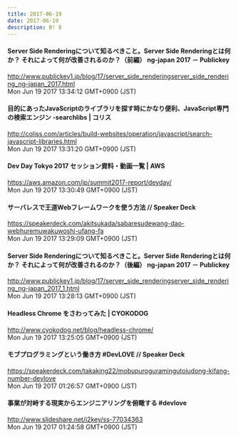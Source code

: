 ```yaml
---
title: 2017-06-19
date: 2017-06-19
description: B! 8
---
```


#### Server Side Renderingについて知るべきこと。Server Side Renderingとは何か？ それによって何が改善されるのか？（前編） ng-japan 2017 － Publickey
http://www.publickey1.jp/blog/17/server_side_renderingserver_side_rendering_ng-japan_2017.html<br>
Mon Jun 19 2017 13:34:12 GMT+0900 (JST)<br>


####   目的にあったJavaScriptのライブラリを探す時にかなり便利、JavaScript専門の検索エンジン -searchlibs | コリス
http://coliss.com/articles/build-websites/operation/javascript/search-javascript-libraries.html<br>
Mon Jun 19 2017 13:31:20 GMT+0900 (JST)<br>


#### Dev Day Tokyo 2017 セッション資料・動画一覧 | AWS
https://aws.amazon.com/jp/summit2017-report/devday/<br>
Mon Jun 19 2017 13:30:49 GMT+0900 (JST)<br>


#### サーバレスで王道Webフレームワークを使う方法 // Speaker Deck
https://speakerdeck.com/akitsukada/sabaresudewang-dao-webhuremuwakuwoshi-ufang-fa<br>
Mon Jun 19 2017 13:29:09 GMT+0900 (JST)<br>


#### Server Side Renderingについて知るべきこと。Server Side Renderingとは何か？ それによって何が改善されるのか？（後編） ng-japan 2017 － Publickey
http://www.publickey1.jp/blog/17/server_side_renderingserver_side_rendering_ng-japan_2017_1.html<br>
Mon Jun 19 2017 13:28:13 GMT+0900 (JST)<br>


#### Headless Chrome をさわってみた | CYOKODOG
http://www.cyokodog.net/blog/headless-chrome/<br>
Mon Jun 19 2017 13:25:05 GMT+0900 (JST)<br>


#### モブプログラミングという働き方 #DevLOVE // Speaker Deck
https://speakerdeck.com/takaking22/mobupuroguramingutoiudong-kifang-number-devlove<br>
Mon Jun 19 2017 01:26:57 GMT+0900 (JST)<br>


#### 事業が対峙する現実からエンジニアリングを俯瞰する #devlove
http://www.slideshare.net/i2key/ss-77034363<br>
Mon Jun 19 2017 01:24:58 GMT+0900 (JST)<br>



